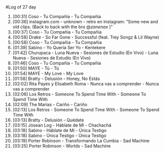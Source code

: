 #Log of 27 day

1. [00:31] Coso - Tu Compañia - Tu Compañia
1. [00:36] instagram.com - unknown - retro en Instagram: “Some new and old clips. (Back to back with the bro @_zanenax_ )”
1. [00:37] Coso - Tu Compañia - Tu Compañia
1. [00:58] Drake - So Far Gone - Successful (feat. Trey Songz & Lil Wayne)
1. [00:58] Coso - Tu Compañia - Tu Compañia
1. [01:39] Sabino - Yo Quería Ser Yo - Kentekere
1. [01:42] Churupaca - Luna Nueva - Sesiones de Estudio (En Vivo) - Luna Nueva - Sesiones de Estudio (En Vivo)
1. [01:46] Coso - Tu Compañia - Tu Compañia
1. [01:50] MAYE - Tú - Tú
1. [01:54] MAYE - My Love - My Love
1. [01:58] Bratty - Delusión - Honey, No Estás
1. [02:02] Rita Payés y Elisabeth Roma - Nunca vas a comprender - Nunca vas a comprender
1. [02:06] Los Retros - Someone To Spend Time With - Someone To Spend Time With
1. [02:09] The Marías - Cariño - Cariño
1. [02:13] Los Retros - Someone To Spend Time With - Someone To Spend Time With
1. [03:13] Bratty - Delusión - Quédate
1. [03:15] Jósean Log - Háblate de Mí - Chachachá
1. [03:18] Sabino - Háblate de Mí - Única Testigo
1. [03:18] Sabino - Única Testigo - Única Testigo
1. [03:19] Porter Robinson - Transformando La Cumbia - Sad Machine
1. [03:25] Porter Robinson - Worlds - Sad Machine
